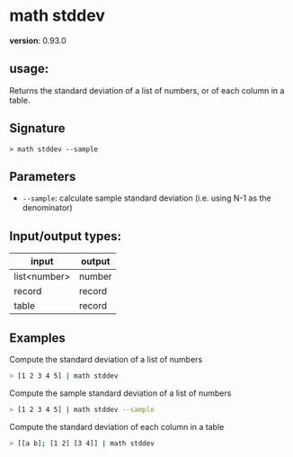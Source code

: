 # math stddev

**version**: 0.93.0

## **usage**:

Returns the standard deviation of a list of numbers, or of each column in a table.

## Signature

`> math stddev --sample`

## Parameters

- `--sample`: calculate sample standard deviation (i.e. using N-1 as the denominator)

## Input/output types:

| input          | output |
| -------------- | ------ |
| list\<number\> | number |
| record         | record |
| table          | record |

## Examples

Compute the standard deviation of a list of numbers

```bash
> [1 2 3 4 5] | math stddev
```

Compute the sample standard deviation of a list of numbers

```bash
> [1 2 3 4 5] | math stddev --sample
```

Compute the standard deviation of each column in a table

```bash
> [[a b]; [1 2] [3 4]] | math stddev
```

